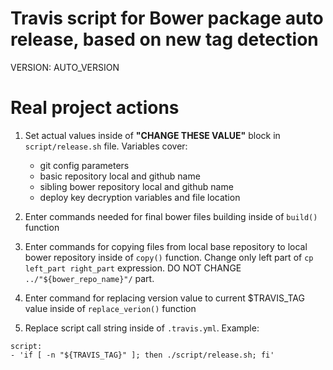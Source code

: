 # Travis script for Bower package auto release, based on new tag detection
VERSION: AUTO_VERSION

# Real project actions

1. Set actual values inside of **"CHANGE THESE VALUE"** block in
`script/release.sh` file. Variables cover:
    
    - git config parameters
    - basic repository local and github name
    - sibling bower repository local and github name
    - deploy key decryption variables and file location
2. Enter commands needed for final bower files building inside of `build()`
function
3. Enter commands for copying files from local base repository to local bower
repository inside of `copy()` function. Change only left part of `cp left_part
right_part` expression. DO NOT CHANGE `../"${bower_repo_name}"/` part.
4. Enter command for replacing version value to current $TRAVIS_TAG value
inside of `replace_verion()` function
5. Replace script call string inside of `.travis.yml`. Example:

```
script:
- 'if [ -n "${TRAVIS_TAG}" ]; then ./script/release.sh; fi'
```
